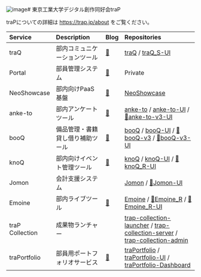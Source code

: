 ![image](https://github.com/user-attachments/assets/51ef1279-169a-4a8a-bad8-e083fc90b435)# 東京工業大学デジタル創作同好会traP

traPについての詳細は https://trap.jp/about をご覧ください。

Service | Description | Blog | Repositories
:-|:-|:-|:-|
traQ | 部内コミュニケーションツール | [🔗](https://trap.jp/post/1051/) | [traQ](https://github.com/traPtitech/traQ) / [traQ_S-UI](https://github.com/traPtitech/traQ_S-UI)
Portal | 部員管理システム | [🔗](https://trap.jp/post/1181/) | Private
NeoShowcase | 部内向けPaaS基盤 | [🔗](https://trap.jp/post/2271/) | [NeoShowcase](https://github.com/traPtitech/NeoShowcase)
anke-to | 部内アンケートツール | [🔗](https://trap.jp/post/955/) | [anke-to](https://github.com/traPtitech/anke-to) / [anke-to-UI](https://github.com/traPtitech/anke-to-UI) / [🚧anke-to-v3-UI](https://github.com/traPtitech/anke-to-v3-UI)
booQ | 備品管理・書籍貸し借り補助ツール | [🔗](https://trap.jp/post/643/) | [booQ](https://github.com/traPtitech/booQ) / [booQ-UI](https://github.com/traPtitech/booQ-UI) / [🚧booQ-v3](https://github.com/traPtitech/booQ-v3) / [🚧booQ-v3-UI](https://github.com/traPtitech/booQ-v3-UI)
knoQ | 部内向けイベント管理ツール | [🔗](https://trap.jp/post/1066/) | [knoQ](https://github.com/traPtitech/knoQ) / [knoQ-UI](https://github.com/traPtitech/knoQ-UI) / [🚧knoQ_R-UI](https://github.com/traPtitech/knoQ_R-UI)
Jomon | 会計支援システム | | [Jomon](https://github.com/traPtitech/Jomon) / [🚧Jomon-UI](https://github.com/traPtitech/Jomon-UI)
Emoine | 部内ライブツール | [🔗](https://trap.jp/post/1093/) | [Emoine](https://github.com/traPtitech/Emoine) / [🚧Emoine_R](https://github.com/traPtitech/Emoine_R) / [🚧Emoine_R-UI](https://github.com/traPtitech/Emoine_R-UI)
traP Collection | 成果物ランチャー | | [trap-collection-launcher](https://github.com/traPtitech/trap-collection-launcher) / [trap-collection-server](https://github.com/traPtitech/trap-collection-server) / [trap-collection-admin](https://github.com/traPtitech/trap-collection-admin)
traPortfolio | 部員用ポートフォリオサービス | [🔗](https://trap.jp/post/2262/) | [traPortfolio](https://github.com/traPtitech/traPortfolio) / [traPortfolio-UI](https://github.com/traPtitech/traPortfolio-UI) / [traPortfolio-Dashboard](https://github.com/traPtitech/traPortfolio-Dashboard)
